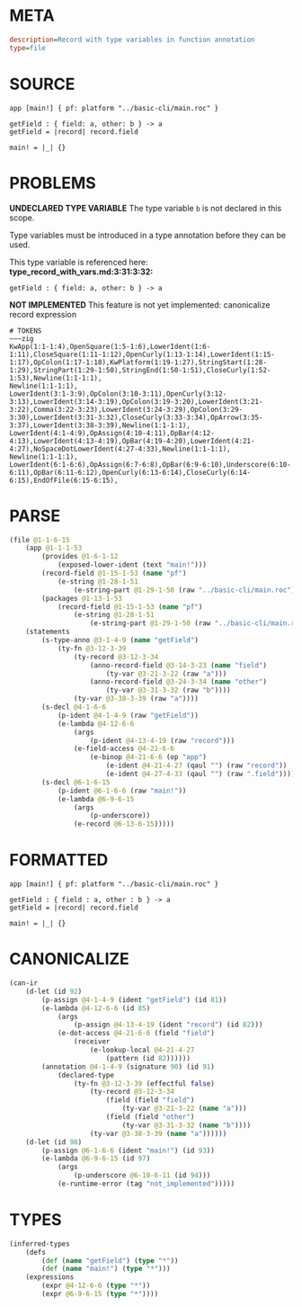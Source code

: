 # META
~~~ini
description=Record with type variables in function annotation
type=file
~~~
# SOURCE
~~~roc
app [main!] { pf: platform "../basic-cli/main.roc" }

getField : { field: a, other: b } -> a
getField = |record| record.field

main! = |_| {}
~~~
# PROBLEMS
**UNDECLARED TYPE VARIABLE**
The type variable ``b`` is not declared in this scope.

Type variables must be introduced in a type annotation before they can be used.

This type variable is referenced here:
**type_record_with_vars.md:3:31:3:32:**
```roc
getField : { field: a, other: b } -> a
```


**NOT IMPLEMENTED**
This feature is not yet implemented: canonicalize record expression


~~~
# TOKENS
~~~zig
KwApp(1:1-1:4),OpenSquare(1:5-1:6),LowerIdent(1:6-1:11),CloseSquare(1:11-1:12),OpenCurly(1:13-1:14),LowerIdent(1:15-1:17),OpColon(1:17-1:18),KwPlatform(1:19-1:27),StringStart(1:28-1:29),StringPart(1:29-1:50),StringEnd(1:50-1:51),CloseCurly(1:52-1:53),Newline(1:1-1:1),
Newline(1:1-1:1),
LowerIdent(3:1-3:9),OpColon(3:10-3:11),OpenCurly(3:12-3:13),LowerIdent(3:14-3:19),OpColon(3:19-3:20),LowerIdent(3:21-3:22),Comma(3:22-3:23),LowerIdent(3:24-3:29),OpColon(3:29-3:30),LowerIdent(3:31-3:32),CloseCurly(3:33-3:34),OpArrow(3:35-3:37),LowerIdent(3:38-3:39),Newline(1:1-1:1),
LowerIdent(4:1-4:9),OpAssign(4:10-4:11),OpBar(4:12-4:13),LowerIdent(4:13-4:19),OpBar(4:19-4:20),LowerIdent(4:21-4:27),NoSpaceDotLowerIdent(4:27-4:33),Newline(1:1-1:1),
Newline(1:1-1:1),
LowerIdent(6:1-6:6),OpAssign(6:7-6:8),OpBar(6:9-6:10),Underscore(6:10-6:11),OpBar(6:11-6:12),OpenCurly(6:13-6:14),CloseCurly(6:14-6:15),EndOfFile(6:15-6:15),
~~~
# PARSE
~~~clojure
(file @1-1-6-15
	(app @1-1-1-53
		(provides @1-6-1-12
			(exposed-lower-ident (text "main!")))
		(record-field @1-15-1-53 (name "pf")
			(e-string @1-28-1-51
				(e-string-part @1-29-1-50 (raw "../basic-cli/main.roc"))))
		(packages @1-13-1-53
			(record-field @1-15-1-53 (name "pf")
				(e-string @1-28-1-51
					(e-string-part @1-29-1-50 (raw "../basic-cli/main.roc"))))))
	(statements
		(s-type-anno @3-1-4-9 (name "getField")
			(ty-fn @3-12-3-39
				(ty-record @3-12-3-34
					(anno-record-field @3-14-3-23 (name "field")
						(ty-var @3-21-3-22 (raw "a")))
					(anno-record-field @3-24-3-34 (name "other")
						(ty-var @3-31-3-32 (raw "b"))))
				(ty-var @3-38-3-39 (raw "a"))))
		(s-decl @4-1-6-6
			(p-ident @4-1-4-9 (raw "getField"))
			(e-lambda @4-12-6-6
				(args
					(p-ident @4-13-4-19 (raw "record")))
				(e-field-access @4-21-6-6
					(e-binop @4-21-6-6 (op "app")
						(e-ident @4-21-4-27 (qaul "") (raw "record"))
						(e-ident @4-27-4-33 (qaul "") (raw ".field"))))))
		(s-decl @6-1-6-15
			(p-ident @6-1-6-6 (raw "main!"))
			(e-lambda @6-9-6-15
				(args
					(p-underscore))
				(e-record @6-13-6-15)))))
~~~
# FORMATTED
~~~roc
app [main!] { pf: platform "../basic-cli/main.roc" }

getField : { field : a, other : b } -> a
getField = |record| record.field

main! = |_| {}
~~~
# CANONICALIZE
~~~clojure
(can-ir
	(d-let (id 92)
		(p-assign @4-1-4-9 (ident "getField") (id 81))
		(e-lambda @4-12-6-6 (id 85)
			(args
				(p-assign @4-13-4-19 (ident "record") (id 82)))
			(e-dot-access @4-21-6-6 (field "field")
				(receiver
					(e-lookup-local @4-21-4-27
						(pattern (id 82))))))
		(annotation @4-1-4-9 (signature 90) (id 91)
			(declared-type
				(ty-fn @3-12-3-39 (effectful false)
					(ty-record @3-12-3-34
						(field (field "field")
							(ty-var @3-21-3-22 (name "a")))
						(field (field "other")
							(ty-var @3-31-3-32 (name "b"))))
					(ty-var @3-38-3-39 (name "a"))))))
	(d-let (id 98)
		(p-assign @6-1-6-6 (ident "main!") (id 93))
		(e-lambda @6-9-6-15 (id 97)
			(args
				(p-underscore @6-10-6-11 (id 94)))
			(e-runtime-error (tag "not_implemented")))))
~~~
# TYPES
~~~clojure
(inferred-types
	(defs
		(def (name "getField") (type "*"))
		(def (name "main!") (type "*")))
	(expressions
		(expr @4-12-6-6 (type "*"))
		(expr @6-9-6-15 (type "*"))))
~~~